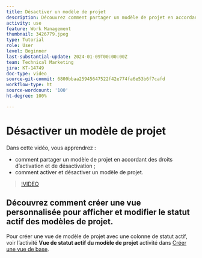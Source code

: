 ```yaml
---
title: Désactiver un modèle de projet
description: Découvrez comment partager un modèle de projet en accordant des droits d’activation et de désactivation, et comment activer et désactiver un modèle de projet.
activity: use
feature: Work Management
thumbnail: 3426779.jpeg
type: Tutorial
role: User
level: Beginner
last-substantial-update: 2024-01-09T00:00:00Z
team: Technical Marketing
jira: KT-14749
doc-type: video
source-git-commit: 6800bbaa25945647522f42e774fa6e53b6f7cafd
workflow-type: ht
source-wordcount: '100'
ht-degree: 100%

---
```


# Désactiver un modèle de projet

Dans cette vidéo, vous apprendrez :

* comment partager un modèle de projet en accordant des droits d’activation et de désactivation ;
* comment activer et désactiver un modèle de projet.

>[!VIDEO](https://video.tv.adobe.com/v/3426779/?quality=12&learn=on)

## Découvrez comment créer une vue personnalisée pour afficher et modifier le statut actif des modèles de projet.

Pour créer une vue de modèle de projet avec une colonne de statut actif, voir l’activité **Vue de statut actif du modèle de projet** activité dans [Créer une vue de base](https://experienceleague.adobe.com/docs/workfront-learn/tutorials-workfront/reporting/basic-reporting/create-a-basic-view.html?lang=fr).
